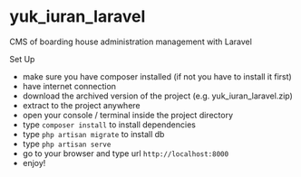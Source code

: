 # yuk_iuran_laravel
CMS of boarding house administration management with Laravel

Set Up
<ul>
  <li>make sure you have composer installed (if not you have to install it first)
  <li>have internet connection</li>
  <li>download the archived version of the project (e.g. yuk_iuran_laravel.zip)</li>
  <li>extract to the project anywhere</li>
  <li>open your console / terminal inside the project directory</li>
  <li>type <code>composer install</code> to install dependencies</li>
  <li>type <code>php artisan migrate</code> to install db</li>
  <li>type <code>php artisan serve</code></li>
  <li>go to your browser and type url <code>http://localhost:8000</code></li>
  <li>enjoy!</li>
</ul>
